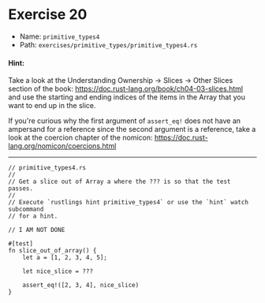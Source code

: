 # Exercise 20

- Name: ```primitive_types4```
- Path: ```exercises/primitive_types/primitive_types4.rs```
#### Hint: 

Take a look at the Understanding Ownership -> Slices -> Other Slices section of the book:
https://doc.rust-lang.org/book/ch04-03-slices.html
and use the starting and ending indices of the items in the Array
that you want to end up in the slice.

If you're curious why the first argument of `assert_eq!` does not
have an ampersand for a reference since the second argument is a
reference, take a look at the coercion chapter of the nomicon:
https://doc.rust-lang.org/nomicon/coercions.html


---



```rust,editable
// primitive_types4.rs
//
// Get a slice out of Array a where the ??? is so that the test passes.
//
// Execute `rustlings hint primitive_types4` or use the `hint` watch subcommand
// for a hint.

// I AM NOT DONE

#[test]
fn slice_out_of_array() {
    let a = [1, 2, 3, 4, 5];

    let nice_slice = ???

    assert_eq!([2, 3, 4], nice_slice)
}

```
